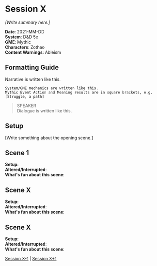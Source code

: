 # Session X

*[Write summary here.]*

**Date**: 2021-MM-DD  
**System**: D&D 5e  
**GME**: Mythic  
**Characters**: Zothao  
**Content Warnings**: Ableism  

## Formatting Guide

Narrative is written like this.

    System/GME mechanics are written like this.  
    Mythic Event Action and Meaning results are in square brackets, e.g. [Struggle, a path]

> SPEAKER  
> Dialogue is written like this.  

## Setup

[Write something about the opening scene.]






## Scene 1
**Setup**:  
**Altered/Interrupted**:  
**What's fun about this scene**:  






## Scene X
**Setup**:  
**Altered/Interrupted**:  
**What's fun about this scene**:  






## Scene X
**Setup**:  
**Altered/Interrupted**:  
**What's fun about this scene**:  


[Session X-1](https://github.com/jimmyturnip/dragon-wing-5e/blob/master/session-xx.md) | [Session X+1](https://github.com/jimmyturnip/dragon-wing-5e/blob/master/session-xx.md)